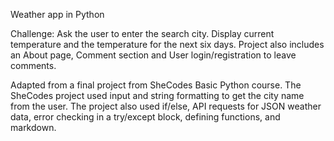 Weather app in Python

Challenge: Ask the user to enter the search city. Display current temperature and the temperature for the next six days. Project also includes an About page, Comment section and User login/registration to leave comments.

Adapted from a final project from SheCodes Basic Python course. The SheCodes project used input and string formatting to get the city name from the user. The project also used if/else, API requests for JSON weather data, error checking in a try/except block, defining functions, and markdown.


